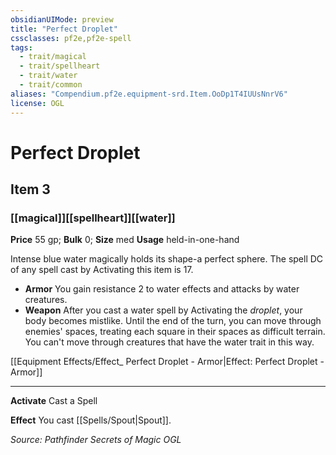 ```yaml
---
obsidianUIMode: preview
title: "Perfect Droplet"
cssclasses: pf2e,pf2e-spell
tags:
  - trait/magical
  - trait/spellheart
  - trait/water
  - trait/common
aliases: "Compendium.pf2e.equipment-srd.Item.OoDp1T4IUUsNnrV6"
license: OGL
---
```

# Perfect Droplet
## Item 3
### [[magical]][[spellheart]][[water]]


**Price** 55 gp; 
**Bulk** 0; **Size** med
**Usage** held-in-one-hand

Intense blue water magically holds its shape-a perfect sphere. The spell DC of any spell cast by Activating this item is 17.

*   **Armor** You gain resistance 2 to water effects and attacks by water creatures.
*   **Weapon** After you cast a water spell by Activating the _droplet_, your body becomes mistlike. Until the end of the turn, you can move through enemies' spaces, treating each square in their spaces as difficult terrain. You can't move through creatures that have the water trait in this way.

[[Equipment Effects/Effect_ Perfect Droplet - Armor|Effect: Perfect Droplet - Armor]]

* * *

**Activate** Cast a Spell

**Effect** You cast [[Spells/Spout|Spout]].

*Source: Pathfinder Secrets of Magic*
*OGL*